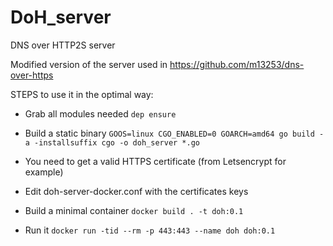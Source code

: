 # DoH_server
DNS over HTTP2S server 

Modified version of the server used in https://github.com/m13253/dns-over-https

STEPS to use it in the optimal way:

 - Grab all modules needed ```dep ensure```

 -  Build a static binary ```GOOS=linux CGO_ENABLED=0 GOARCH=amd64 go build -a -installsuffix cgo -o doh_server *.go```

 -  You need to get a valid HTTPS certificate (from Letsencrypt for example)

 -  Edit doh-server-docker.conf with the certificates keys

 -  Build a minimal container ```docker build . -t doh:0.1```

 -  Run it ```docker run -tid --rm -p 443:443 --name doh doh:0.1```

